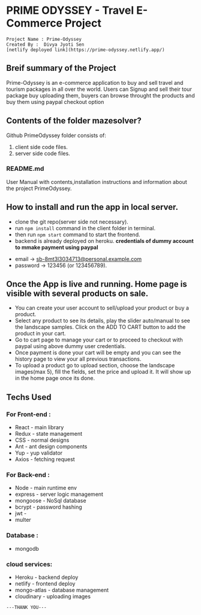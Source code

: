 

# PRIME ODYSSEY - Travel E-Commerce Project
```
Project Name : Prime-Odyssey 
Created By :  Divya Jyoti Sen
[netlify deployed link](https://prime-odyssey.netlify.app/)
```

## Breif summary of the Project

Prime-Odyssey is an e-commerce application to buy and sell travel and tourism packages in all over the world. Users can Signup and sell their tour package buy uploading them, buyers can browse throught the products and buy them using paypal checkout option


## Contents of the folder **mazesolver?**

Github PrimeOdyssey folder consists of:

1. client side code files.
2. server side code files.

### README.md 
User Manual with contents,installation instructions and information about the project PrimeOdyssey.

## How to install and run the app in local server.

* clone the git repo(server side not necessary). 
* run `npm install` command in the client folder in terminal.
* then run `npm start` command to start the frontend.
* backend is already deployed on heroku.
 **credentials of dummy account to mmake payment using paypal**
 - email -> sb-8mt3l3034713@personal.example.com
 - password -> 123456 (or 123456789).

## Once the App is live and running. Home page is visible with several products on sale.
- You can create your user account to sell/upload your product or buy a product.
- Select any product to see its details, play the slider auto/manual to see the landscape samples. Click on the ADD TO CART button to add the product in your cart.
- Go to cart page to manage your cart or to proceed to checkout with paypal using above dummy user credentials.
- Once payment is done your cart will be empty and you can see the history page to view your all previous transactions.
- To upload a product go to upload section, choose the landscape images(max 5), fill the fields, set the price and upload it. It will show up in the home page once its done.


## Techs Used

### For Front-end :
* React - main library
* Redux - state management
* CSS - normal designs
* Ant - ant design components
* Yup - yup validator
* Axios - fetching request
  
### For Back-end :
* Node - main runtime env
* express - server logic management
* mongoose - NoSql database
* bcrypt - password hashing
* jwt - 
* multer
  
### Database :
* mongodb
  
### cloud services:
* Heroku - backend deploy
* netlify - frontend deploy
* mongo-atlas - database management
* cloudinary - uploading images


`---THANK YOU---`
